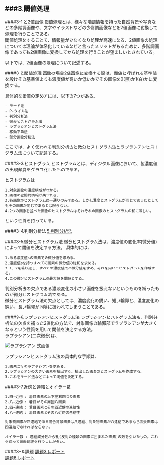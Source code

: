###3.閾値処理
--------------------------------------------
####3-1.と2値画像
閾値処理とは、様々な階調情報を持った自然背景や写真などの多階調画像や、文字やイラストなどの少階調画像などを2値画像に変換して処理を行うことである。  
閾値処理をすることで、情報量が少なくなり処理が高速になる、2値画像の処理については理論が体系化しているなどと言ったメリットがあるために、多階調画像であっても2値画像に変換してから処理を行うことが望ましいとされている。

以下では、2値画像の処理について記述する。

####3-2.閾値処理
画像の場合2値画像に変換する際は、閾値と呼ばれる基準値を設けその基準値よりも濃度値が高いか低いかでその画像を0(黒)か1(白)かに変換する。

具体的な閾値の定め方には、以下の7つがある。

	- モード法
	- P-タイル法
	- 判別分析法
	- 微分ヒストグラム法
	- ラプラシアンヒストグラム法
	- 移動平均法
	- 部分画像分割法

ここでは、よく使われる判別分析法と微分ヒストグラム法とラプラシアンヒストグラム法について記述する。

####3-3.ヒストグラム
ヒストグラムとは、ディジタル画像において、各濃度値の出現頻度をグラフ化したものである。

ヒストグラムは

	1.対象画像の濃度構成がわかる。
	2.画像の空間的情報が失われる。
	3.各画像のヒストグラムは一通りのみである。しかし濃度ヒストグラムが同じであったとしてもその画像が同じであるとは限らない。
	4.2つの画像を並べた画像のヒストグラムはそれぞれの画像のヒストグラムの和に等しい。

という性質を持っている。

####3-4.判別分析法
[5.判別分析法](/Text/Text5.md)


####3-5.微分ヒストグラム法
微分ヒストグラム法は、濃度値の変化率(微分値)によって閾値を決定する方法。
具体的には、  

	1.ある濃度値sの画素での微分値を求める。
	2.濃度値sを持つすべての画素の微分値の総和を求める。
	3.1、2を繰り返し、すべての濃度値での微分値を求め、それを用いてヒストグラムを作成する。
	4.この微分ヒストグラムの最大値を閾値とする。

判別分析法の欠点である濃淡変化の小さい画像を扱えないというものを補ったものが微分ヒストグラム法である。  
微分ヒストグラム法の欠点としては、濃度変化の鋭い、短い輪郭と、濃度変化の鈍い、長い輪郭が同等に扱われてしまうことである。

####3-6.ラプラシアンヒストグラム法
ラプラシアンヒストグラム法も、判別分析法の欠点を補った2値化の方法で、対象画像の輪郭部でラプラシアンが大きくなるという性質を用いて閾値を決定する方法。  
ラプラシアン(二次微分)は、  
<!--><img src="" alt="ラプラシアン 式画像"></!-->

ラプラシアンヒストグラム法の具体的な手順は、

	1.画素ごとのラプラシアンを求める。
	2.ラプラシアンの大きい画素を抽出する。抽出した画素のヒストグラムを作成する。
	3.これをモード法などによって閾値を決定する。


####3-7.近傍と連結とオイラー数

	1.四−近傍 : 着目画素の上下左右四つの画素
	2.八−近傍 : 着目がその周囲八画素
	3.四−連結 : 着目画素とその四近傍の連結性
	4.八−連結 : 着目画素とその八近傍の連結性

	対象物画素が四連結である場合背景画素は八連結、対象物画素が八連結であるなら背景画素は四連結でなければならない。

	オイラー数 : 連結成分数から孔(反対の種類の画素に囲まれた画素)の数を引いたもの。これを保って画像処理を行うことが多い。



####3−8.課題
[課題3 レポート](/Report/report03.md)  
[課題6 レポート](/Report/report06.md)  